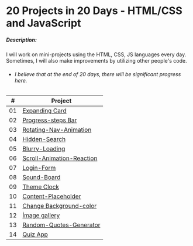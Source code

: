 

 # 20 Projects in 20 Days - HTML/CSS and JavaScript



 ##### Description:

 I will work on mini-projects using the HTML, CSS, JS languages every day. Sometimes, I will also make improvements by utilizing other people's code.

 - ###### I believe that at the end of 20 days, there will be significant progress here.

| # | Project |
| ------ | ------ |
| 01 | [Expanding Card](https://github.com/cankerim02/20-projects-20-days/tree/master/expanding-cards "Expanding Card")|
| 02 | [Progress-steps Bar](https://github.com/cankerim02/20-projects-20-days/tree/master/progress-steps-bar "Progress-steps Bar")|
| 03 | [Rotating-Nav-Animation](https://github.com/cankerim02/20-projects-20-days/tree/master/Rotating-nav-animation "Rotating-nav-animation")|
| 04 | [Hidden-Search](https://github.com/cankerim02/20-projects-20-days/tree/master/hidden-search "Hidden-Search")|
| 05 | [Blurry-Loading](https://github.com/cankerim02/20-projects-20-days/tree/master/blurry-loading "Blurry-Loading")|
| 06 | [Scroll-Animation-Reaction](https://github.com/cankerim02/20-projects-20-days/tree/master/Scroll%20Animation "Scroll-Animation-Reaction")|
| 07 | [Login-Form](https://github.com/cankerim02/20-projects-20-days/tree/master/Form%20Wave "Login-Form")|
| 08 | [Sound-Board](https://github.com/cankerim02/20-projects-20-days/tree/master/sound-board "Sound-Board")| 
| 09 | [Theme Clock](https://github.com/cankerim02/20-projects-20-days/tree/master/Theme%20Clock "Theme Clock")| 
| 10 | [Content-Placeholder](https://github.com/cankerim02/20-projects-20-days/tree/master/Content-placeholder "Content-placeholder")| 
| 11 | [Change Background-color](https://github.com/cankerim02/20-projects-20-days/tree/master/change-color-background "Change Background-color")| 
| 12 | [İmage gallery](https://github.com/cankerim02/20-projects-20-days/tree/master/%C4%B0mage%20gallery "İmage gallery")| 
| 13 | [Random-Quotes-Generator](https://github.com/cankerim02/20-projects-20-days/tree/master/Random-quotes-generator "Random-Quotes-Generator")| 
| 14 | [Quiz App](https://github.com/cankerim02/20-projects-20-days/tree/master/Quiz%20app "Quiz App")| 
